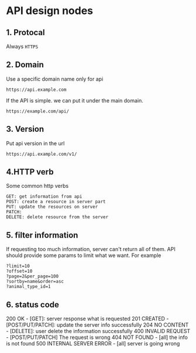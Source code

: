 # API design nodes
## 1. Protocal
Always `HTTPS`
## 2. Domain
Use a specific domain name only for api
```
https://api.example.com
```
If the API is simple. we can put it under the main domain.
```
https://example.com/api/
```
## 3. Version
Put api version in the url
```
https://api.example.com/v1/
```
## 4.HTTP verb
Some common http verbs
```
GET: get information from api
POST: create a resource in server part
PUT: update the resources on server
PATCH: 
DELETE: delete resource from the server 
```
## 5. filter information
If requesting too much information, server can't return all of them.
API should provide some params to limit what we want.
For example
```
?limit=10
?offset=10
?page=2&per_page=100
?sortby=name&order=asc
?animal_type_id=1
```
## 6. status code
200 OK - [GET]: server response what is requested
201 CREATED - [POST/PUT/PATCH]: update the server info successfully
204 NO CONTENT - [DELETE]: user delete the information successfully
400 INVALID REQUEST - [POST/PUT/PATCH] The request is wrong
404 NOT FOUND - [all] the info is not found
500 INTERNAL SERVER ERROR - [all] server is going wrong